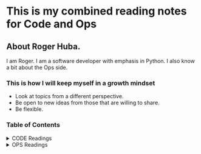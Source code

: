 # This is my combined reading notes for Code and Ops

## About Roger Huba.

I am Roger. I am a software developer with emphasis in Python. I also know a bit about the Ops side.

### This is how I will keep myself in a growth mindset

* Look at topics from a different perspective.
* Be open to new ideas from those that are willing to share.
* Be flexible.

### Table of Contents
<details>
  <summary>CODE Readings</summary>
  
  ### Code 102
1. [Class 1 Reading](code/class1.md)
2. [Class 2 Reading](code/class2.md)
3. [Class 3 Reading](code/class3.md)
4. [Class 1 Reading](code/class4.md)
5. [Class 2 Reading](code/class5.md)
6. [Class 3 Reading](code/class6.md)
7. [Class 1 Reading](code/class7.md)
8. [Class 2 Reading](code/class8.md)
9. [Class 3 Reading](code/class9.md)
10. [Class 1 Reading](code/class10.md)
</details>

<details>
  <summary>OPS Readings</summary>

  ### Ops 102
1. [Class 1 Reading](ops/class1.md)
2. [Class 2 Reading](ops/class2.md)
3. [Class 3 Reading](ops/class3.md)
4. [Class 1 Reading](ops/class4.md)
5. [Class 2 Reading](ops/class5.md)
6. [Class 3 Reading](ops/class6.md)
7. [Class 1 Reading](ops/class7.md)
8. [Class 2 Reading](ops/class8.md)
9. [Class 3 Reading](ops/class9.md)
10. [Class 1 Reading](ops/class10.md)
</details>